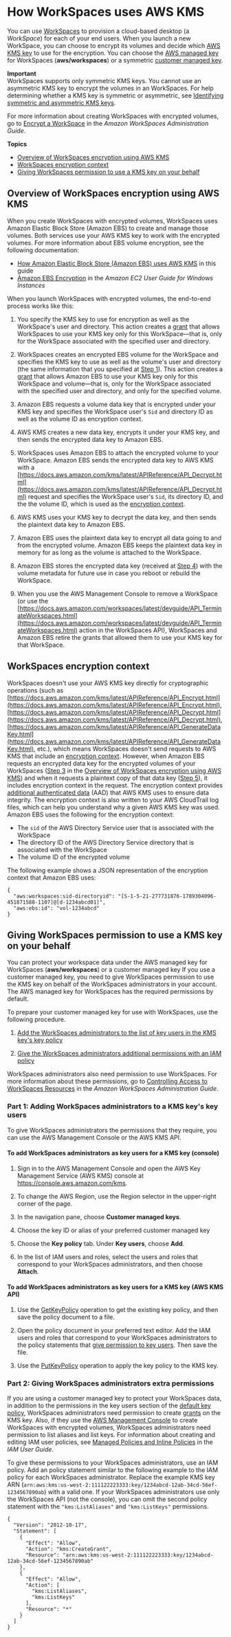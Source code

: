# How WorkSpaces uses AWS KMS<a name="services-workspaces"></a>

You can use [WorkSpaces](https://aws.amazon.com/workspaces/) to provision a cloud\-based desktop \(a *WorkSpace*\) for each of your end users\. When you launch a new WorkSpace, you can choose to encrypt its volumes and decide which [AWS KMS key](concepts.md#kms_keys) to use for the encryption\. You can choose the [AWS managed key](concepts.md#aws-managed-cmk) for WorkSpaces \(**aws/workspaces**\) or a symmetric [customer managed key](concepts.md#customer-cmk)\.

**Important**  
WorkSpaces supports only symmetric KMS keys\. You cannot use an asymmetric KMS key to encrypt the volumes in an WorkSpaces\. For help determining whether a KMS key is symmetric or asymmetric, see [Identifying symmetric and asymmetric KMS keys](find-symm-asymm.md)\.

For more information about creating WorkSpaces with encrypted volumes, go to [Encrypt a WorkSpace](https://docs.aws.amazon.com/workspaces/latest/adminguide/wsp_encrypt_workspace.html) in the *Amazon WorkSpaces Administration Guide*\.

**Topics**
+ [Overview of WorkSpaces encryption using AWS KMS](#services-workspaces-overview)
+ [WorkSpaces encryption context](#services-workspaces-encryptioncontext)
+ [Giving WorkSpaces permission to use a KMS key on your behalf](#services-workspaces-permissions)

## Overview of WorkSpaces encryption using AWS KMS<a name="services-workspaces-overview"></a>

When you create WorkSpaces with encrypted volumes, WorkSpaces uses Amazon Elastic Block Store \(Amazon EBS\) to create and manage those volumes\. Both services use your AWS KMS key to work with the encrypted volumes\. For more information about EBS volume encryption, see the following documentation:
+ [How Amazon Elastic Block Store \(Amazon EBS\) uses AWS KMS](services-ebs.md) in this guide
+ [Amazon EBS Encryption](https://docs.aws.amazon.com/AWSEC2/latest/UserGuide/EBSEncryption.html) in the *Amazon EC2 User Guide for Windows Instances*

When you launch WorkSpaces with encrypted volumes, the end\-to\-end process works like this:

1. <a name="WSP-you-specify-key"></a>You specify the KMS key to use for encryption as well as the WorkSpace's user and directory\. This action creates a [grant](grants.md) that allows WorkSpaces to use your KMS key only for this WorkSpace—that is, only for the WorkSpace associated with the specified user and directory\.

1. WorkSpaces creates an encrypted EBS volume for the WorkSpace and specifies the KMS key to use as well as the volume's user and directory \(the same information that you specified at [Step 1](#WSP-you-specify-key)\)\. This action creates a [grant](grants.md) that allows Amazon EBS to use your KMS key only for this WorkSpace and volume—that is, only for the WorkSpace associated with the specified user and directory, and only for the specified volume\.

1. <a name="WSP-EBS-requests-encrypted-volume-data-key"></a>Amazon EBS requests a volume data key that is encrypted under your KMS key and specifies the WorkSpace user's `Sid` and directory ID as well as the volume ID as encryption context\.

1. <a name="WSP-KMS-creates-data-key"></a>AWS KMS creates a new data key, encrypts it under your KMS key, and then sends the encrypted data key to Amazon EBS\.

1. <a name="WSP-uses-EBS-to-attach-encrypted-volume"></a>WorkSpaces uses Amazon EBS to attach the encrypted volume to your WorkSpace\. Amazon EBS sends the encrypted data key to AWS KMS with a [https://docs.aws.amazon.com/kms/latest/APIReference/API_Decrypt.html](https://docs.aws.amazon.com/kms/latest/APIReference/API_Decrypt.html) request and specifies the WorkSpace user's `Sid`, its directory ID, and the the volume ID, which is used as the [encryption context](#services-workspaces-encryptioncontext)\.

1. AWS KMS uses your KMS key to decrypt the data key, and then sends the plaintext data key to Amazon EBS\.

1. Amazon EBS uses the plaintext data key to encrypt all data going to and from the encrypted volume\. Amazon EBS keeps the plaintext data key in memory for as long as the volume is attached to the WorkSpace\.

1. Amazon EBS stores the encrypted data key \(received at [Step 4](#WSP-KMS-creates-data-key)\) with the volume metadata for future use in case you reboot or rebuild the WorkSpace\.

1. When you use the AWS Management Console to remove a WorkSpace \(or use the [https://docs.aws.amazon.com/workspaces/latest/devguide/API_TerminateWorkspaces.html](https://docs.aws.amazon.com/workspaces/latest/devguide/API_TerminateWorkspaces.html) action in the WorkSpaces API\), WorkSpaces and Amazon EBS retire the grants that allowed them to use your KMS key for that WorkSpace\.

## WorkSpaces encryption context<a name="services-workspaces-encryptioncontext"></a>

WorkSpaces doesn't use your AWS KMS key directly for cryptographic operations \(such as [https://docs.aws.amazon.com/kms/latest/APIReference/API_Encrypt.html](https://docs.aws.amazon.com/kms/latest/APIReference/API_Encrypt.html), [https://docs.aws.amazon.com/kms/latest/APIReference/API_Decrypt.html](https://docs.aws.amazon.com/kms/latest/APIReference/API_Decrypt.html), [https://docs.aws.amazon.com/kms/latest/APIReference/API_GenerateDataKey.html](https://docs.aws.amazon.com/kms/latest/APIReference/API_GenerateDataKey.html), etc\.\), which means WorkSpaces doesn't send requests to AWS KMS that include an [encryption context](concepts.md#encrypt_context)\. However, when Amazon EBS requests an encrypted data key for the encrypted volumes of your WorkSpaces \([Step 3](#WSP-EBS-requests-encrypted-volume-data-key) in the [Overview of WorkSpaces encryption using AWS KMS](#services-workspaces-overview)\) and when it requests a plaintext copy of that data key \([Step 5](#WSP-uses-EBS-to-attach-encrypted-volume)\), it includes encryption context in the request\. The encryption context provides [additional authenticated data](https://docs.aws.amazon.com/crypto/latest/userguide/cryptography-concepts.html#term-aad) \(AAD\) that AWS KMS uses to ensure data integrity\. The encryption context is also written to your AWS CloudTrail log files, which can help you understand why a given AWS KMS key was used\. Amazon EBS uses the following for the encryption context:
+ The `sid` of the AWS Directory Service user that is associated with the WorkSpace
+ The directory ID of the AWS Directory Service directory that is associated with the WorkSpace
+ The volume ID of the encrypted volume

The following example shows a JSON representation of the encryption context that Amazon EBS uses:

```
{
  "aws:workspaces:sid-directoryid": "[S-1-5-21-277731876-1789304096-451871588-1107]@[d-1234abcd01]",
  "aws:ebs:id": "vol-1234abcd"
}
```

## Giving WorkSpaces permission to use a KMS key on your behalf<a name="services-workspaces-permissions"></a>

You can protect your workspace data under the AWS managed key for WorkSpaces \(**aws/workspaces**\) or a customer managed key If you use a customer managed key, you need to give WorkSpaces permission to use the KMS key on behalf of the WorkSpaces administrators in your account\. The AWS managed key for WorkSpaces has the required permissions by default\.

To prepare your customer managed key for use with WorkSpaces, use the following procedure\.

1. [Add the WorkSpaces administrators to the list of key users in the KMS key's key policy](#workspaces-permissions-key-users)

1. [Give the WorkSpaces administrators additional permissions with an IAM policy](#workspaces-permissions-iam-policy)

WorkSpaces administrators also need permission to use WorkSpaces\. For more information about these permissions, go to [Controlling Access to WorkSpaces Resources](https://docs.aws.amazon.com/workspaces/latest/adminguide/wsp_iam.html) in the *Amazon WorkSpaces Administration Guide*\.

### Part 1: Adding WorkSpaces administrators to a KMS key's key users<a name="workspaces-permissions-key-users"></a>

To give WorkSpaces administrators the permissions that they require, you can use the AWS Management Console or the AWS KMS API\.

#### To add WorkSpaces administrators as key users for a KMS key \(console\)<a name="workspaces-permissions-users-console"></a>

1. Sign in to the AWS Management Console and open the AWS Key Management Service \(AWS KMS\) console at [https://console\.aws\.amazon\.com/kms](https://console.aws.amazon.com/kms)\.

1. To change the AWS Region, use the Region selector in the upper\-right corner of the page\.

1. In the navigation pane, choose **Customer managed keys**\.

1. Choose the key ID or alias of your preferred customer managed key

1. Choose the **Key policy** tab\. Under **Key users**, choose **Add**\.

1. In the list of IAM users and roles, select the users and roles that correspond to your WorkSpaces administrators, and then choose **Attach**\.

#### To add WorkSpaces administrators as key users for a KMS key \(AWS KMS API\)<a name="workspaces-permissions-users-api"></a>

1. Use the [GetKeyPolicy](https://docs.aws.amazon.com/kms/latest/APIReference/API_GetKeyPolicy.html) operation to get the existing key policy, and then save the policy document to a file\.

1. Open the policy document in your preferred text editor\. Add the IAM users and roles that correspond to your WorkSpaces administrators to the policy statements that [give permission to key users](key-policy-default.md#key-policy-default-allow-users)\. Then save the file\.

1. Use the [PutKeyPolicy](https://docs.aws.amazon.com/kms/latest/APIReference/API_PutKeyPolicy.html) operation to apply the key policy to the KMS key\.

### Part 2: Giving WorkSpaces administrators extra permissions<a name="workspaces-permissions-iam-policy"></a>

If you are using a customer managed key to protect your WorkSpaces data, in addition to the permissions in the key users section of the [default key policy](key-policy-default.md), WorkSpaces administrators need permission to create [grants](grants.md) on the KMS key\. Also, if they use the [AWS Management Console](https://console.aws.amazon.com/console/home) to create WorkSpaces with encrypted volumes, WorkSpaces administrators need permission to list aliases and list keys\. For information about creating and editing IAM user policies, see [Managed Policies and Inline Policies](https://docs.aws.amazon.com/IAM/latest/UserGuide/access_policies_managed-vs-inline.html) in the *IAM User Guide*\.

To give these permissions to your WorkSpaces administrators, use an IAM policy\. Add an policy statement similar to the following example to the IAM policy for each WorkSpaces administrator\. Replace the example KMS key ARN \(`arn:aws:kms:us-west-2:111122223333:key/1234abcd-12ab-34cd-56ef-1234567890ab`\) with a valid one\. If your WorkSpaces administrators use only the WorkSpaces API \(not the console\), you can omit the second policy statement with the `"kms:ListAliases"` and `"kms:ListKeys"` permissions\.

```
{
  "Version": "2012-10-17",
  "Statement": [
    {
      "Effect": "Allow",
      "Action": "kms:CreateGrant",
      "Resource": "arn:aws:kms:us-west-2:111122223333:key/1234abcd-12ab-34cd-56ef-1234567890ab"
    },
    {
      "Effect": "Allow",
      "Action": [
        "kms:ListAliases",
        "kms:ListKeys"
      ],
      "Resource": "*"
    }
  ]
}
```